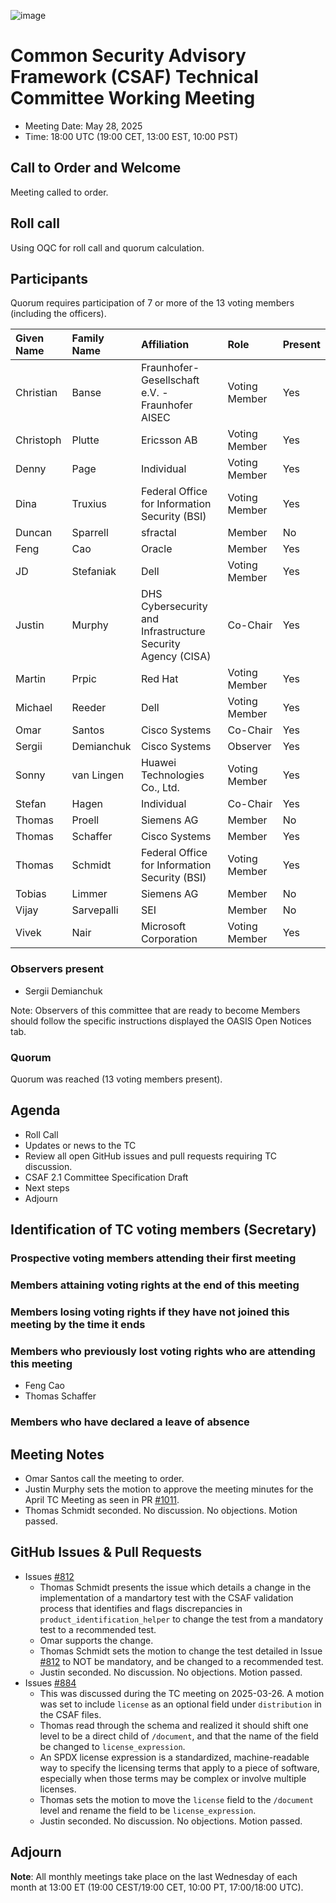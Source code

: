 ![image](https://user-images.githubusercontent.com/1690898/139102180-5c1e2583-14f1-4f58-ab2b-9e3807ed529c.png)

# Common Security Advisory Framework (CSAF) Technical Committee Working Meeting

- Meeting Date: May 28, 2025
- Time: 18:00 UTC (19:00 CET, 13:00 EST, 10:00 PST)

## Call to Order and Welcome

Meeting called to order.

## Roll call

Using OQC for roll call and quorum calculation.

## Participants

Quorum requires participation of 7 or more of the 13 voting members (including the officers).

| Given Name | Family Name | Affiliation                                                 | Role          | Present |
|:-----------|:------------|:------------------------------------------------------------|:--------------|:--------|
| Christian  | Banse       | Fraunhofer-Gesellschaft e.V. - Fraunhofer AISEC             | Voting Member | Yes     |
| Christoph  | Plutte      | Ericsson AB                                                 | Voting Member | Yes     |
| Denny      | Page        | Individual                                                  | Voting Member | Yes     |
| Dina       | Truxius     | Federal Office for Information Security (BSI)               | Voting Member | Yes     |
| Duncan     | Sparrell    | sfractal                                                    | Member        | No      |
| Feng       | Cao         | Oracle                                                      | Member        | Yes     |
| JD         | Stefaniak   | Dell                                                        | Voting Member | Yes     |
| Justin     | Murphy      | DHS Cybersecurity and Infrastructure Security Agency (CISA) | Co-Chair      | Yes     |
| Martin     | Prpic       | Red Hat                                                     | Voting Member | Yes     |
| Michael    | Reeder      | Dell                                                        | Voting Member | Yes     |
| Omar       | Santos      | Cisco Systems                                               | Co-Chair      | Yes     |
| Sergii     | Demianchuk  | Cisco Systems                                               | Observer      | Yes     |
| Sonny      | van Lingen  | Huawei Technologies Co., Ltd.                               | Voting Member | Yes     |
| Stefan     | Hagen       | Individual                                                  | Co-Chair      | Yes     |
| Thomas     | Proell      | Siemens AG                                                  | Member        | No      |
| Thomas     | Schaffer    | Cisco Systems                                               | Member        | Yes     |
| Thomas     | Schmidt     | Federal Office for Information Security (BSI)               | Voting Member | Yes     |
| Tobias     | Limmer      | Siemens AG                                                  | Member        | No      |
| Vijay      | Sarvepalli  | SEI                                                         | Member        | No      |
| Vivek      | Nair        | Microsoft Corporation                                       | Voting Member | Yes     |

### Observers present

- Sergii Demianchuk

Note: Observers of this committee that are ready to become Members should follow the specific instructions displayed the OASIS Open Notices tab.

### Quorum

Quorum was reached (13 voting members present).

## Agenda

- Roll Call
- Updates or news to the TC
- Review all open GitHub issues and pull requests requiring TC discussion.
- CSAF 2.1 Committee Specification Draft
- Next steps
- Adjourn

## Identification of TC voting members (Secretary)

### Prospective voting members attending their first meeting

### Members attaining voting rights at the end of this meeting

### Members losing voting rights if they have not joined this meeting by the time it ends

### Members who previously lost voting rights who are attending this meeting

- Feng Cao
- Thomas Schaffer

### Members who have declared a leave of absence

## Meeting Notes

- Omar Santos call the meeting to order.
- Justin Murphy sets the motion to approve the meeting minutes for the April TC Meeting as seen in PR [#1011](https://github.com/oasis-tcs/csaf/pull/1011).
- Thomas Schmidt seconded. No discussion. No objections. Motion passed.

## GitHub Issues & Pull Requests

- Issues [#812](https://github.com/oasis-tcs/csaf/issues/812)
  - Thomas Schmidt presents the issue which details a change in the implementation of a mandartory test with the CSAF validation process that identifies and flags discrepancies in `product_identification_helper` to change the test from a mandatory test to a recommended test.
  - Omar supports the change.
  - Thomas Schmidt sets the motion to change the test detailed in Issue [#812](https://github.com/oasis-tcs/csaf/issues/812) to NOT be mandatory, and be changed to a recommended test.
  - Justin seconded. No discussion. No objections. Motion passed.
- Issues [#884](https://github.com/oasis-tcs/csaf/issues/884)
  - This was discussed during the TC meeting on 2025-03-26. A motion was set to include `license` as an optional field under `distribution` in the CSAF files.
  - Thomas read through the schema and realized it should shift one level to be a direct child of `/document`, and that the name of the field be changed to `license_expression`.
  - An SPDX license expression is a standardized, machine-readable way to specify the licensing terms that apply to a piece of software, especially when those terms may be complex or involve multiple licenses.
  - Thomas sets the motion to move the `license` field to the `/document` level and rename the field to be `license_expression`.
  - Justin seconded. No discussion. No objections. Motion passed.
  
## Adjourn

**Note**: All monthly meetings take place on the last Wednesday of each month at 13:00 ET (19:00 CEST/19:00 CET, 10:00 PT, 17:00/18:00 UTC).
